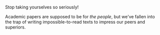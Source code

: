 
Stop taking yourselves so seriously!

Academic papers are supposed to be for _the people_, but we've fallen into the trap of writing impossible-to-read texts to impress our peers and superiors.

<!--
  --  https://www.reddit.com/r/MachineLearning/comments/agerf7/d_why_are_research_papers_so_unapproachable/
  --  https://news.ycombinator.com/item?id=16764321
  --  https://news.ycombinator.com/item?id=16764321
  --  https://www.swarthmore.edu/SocSci/tburke1/journals.html
  --  https://www.psychologytoday.com/us/blog/fixing-psychology/201409/why-academic-writing-sucks
  --  https://www.chronicle.com/article/why-academics-writing/148989
  -->

<!-- ProTip: https://www.reddit.com/r/Damnthatsinteresting/comments/a9g446/how_to_get_scientific_papers_for_free -->

<!-- There are obviously papers that require a lot of specific, tiresome domain knowledge. -->

<!-- Business slideshows too! -->

<!-- Feynmann -->

<!-- Pinker -->
